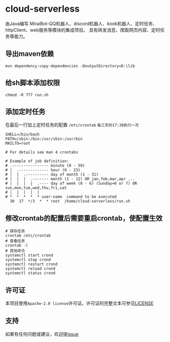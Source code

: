 # cloud-serverless
由Java编写
MiraiBot-QQ机器人、discord机器人、kook机器人、定时任务、httpClient、web服务等模块的集成项目。
具有转发消息、爬取网页内容、定时任务等能力。

## 导出maven依赖
```
mvn dependency:copy-dependencies -DoutputDirectory=D:\lib
```

## 给sh脚本添加权限
```shell
chmod -R 777 run.sh
```

## 添加定时任务
在最后一行加上定时任务的配置 `/etc/crontab` `每三天的17:30执行一次`
```
SHELL=/bin/bash
PATH=/sbin:/bin:/usr/sbin:/usr/bin
MAILTO=root

# For details see man 4 crontabs

# Example of job definition:
# .---------------- minute (0 - 59)
# |  .------------- hour (0 - 23)
# |  |  .---------- day of month (1 - 31)
# |  |  |  .------- month (1 - 12) OR jan,feb,mar,apr ...
# |  |  |  |  .---- day of week (0 - 6) (Sunday=0 or 7) OR sun,mon,tue,wed,thu,fri,sat
# |  |  |  |  |
# *  *  *  *  * user-name  command to be executed
  30  17  */3  *  * root  /home/cloud-serverless/run.sh
```
## 修改crontab的配置后需要重启crontab，使配置生效
```shell
# 保存任务
crontab /etc/crontab
# 查看任务
crontab -l
# 其他命令
systemctl start crond
systemctl stop crond
systemctl restart crond
systemctl reload crond
systemctl status crond
```

## 许可证
本项目使用`Apache-2.0 license`许可证。许可证的完整文本可参见[LICENSE](https://github.com/JokerIvanZK/cloud-serverless/blob/master/LICENSE)

## 支持
如果有任何问题或建议，欢迎提[issue](https://github.com/JokerIvanZK/cloud-serverless/issues)
